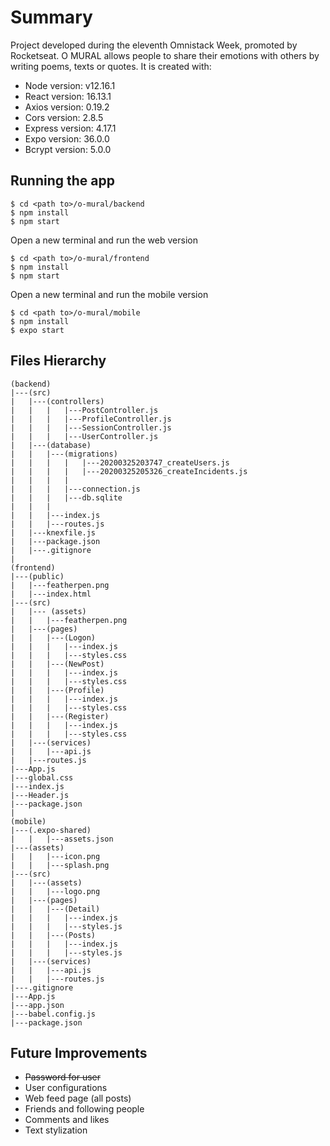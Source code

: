 # Summary
Project developed during the eleventh Omnistack Week, promoted by Rocketseat.
O MURAL allows people to share their emotions with others by writing poems, texts or quotes.
It is created with:
* Node version: v12.16.1
* React version: 16.13.1
* Axios version: 0.19.2
* Cors version: 2.8.5
* Express version: 4.17.1
* Expo version: 36.0.0
* Bcrypt version: 5.0.0

## Running the app

```
$ cd <path to>/o-mural/backend
$ npm install
$ npm start

```
Open a new terminal and run the web version

```
$ cd <path to>/o-mural/frontend
$ npm install
$ npm start
```
Open a new terminal and run the mobile version
 ```
 $ cd <path to>/o-mural/mobile
 $ npm install
 $ expo start
 ```
## Files Hierarchy
```
(backend)
|---(src)
|   |---(controllers)
|   |   |   |---PostController.js
|   |   |   |---ProfileController.js
|   |   |   |---SessionController.js
|   |   |   |---UserController.js
|   |---(database)
|   |   |---(migrations)
|   |   |   |   |---20200325203747_createUsers.js
|   |   |   |   |---20200325205326_createIncidents.js
|   |   |   |
|   |   |   |---connection.js
|   |   |   |---db.sqlite
|   |   |
|   |   |---index.js
|   |   |---routes.js
|   |---knexfile.js 
|   |---package.json
|   |---.gitignore
|
(frontend)
|---(public)
|   |---featherpen.png
|   |---index.html
|---(src)
|   |--- (assets)
|   |   |---featherpen.png
|   |---(pages)
|   |   |---(Logon)
|   |   |   |---index.js
|   |   |   |---styles.css
|   |   |---(NewPost)
|   |   |   |---index.js
|   |   |   |---styles.css
|   |   |---(Profile)
|   |   |   |---index.js
|   |   |   |---styles.css
|   |   |---(Register)
|   |   |   |---index.js
|   |   |   |---styles.css
|   |---(services)
|   |   |---api.js
|   |---routes.js
|---App.js
|---global.css
|---index.js
|---Header.js
|---package.json
|
(mobile)
|---(.expo-shared)
|   |   |---assets.json
|---(assets)
|   |   |---icon.png
|   |   |---splash.png
|---(src)
|   |---(assets)
|   |   |---logo.png
|   |---(pages)
|   |   |---(Detail)
|   |   |   |---index.js
|   |   |   |---styles.js
|   |   |---(Posts)
|   |   |   |---index.js
|   |   |   |---styles.js
|   |---(services)
|   |   |---api.js
|   |   |---routes.js
|---.gitignore
|---App.js
|---app.json
|---babel.config.js
|---package.json
```
## Future Improvements
- ~~Password for user~~
- User configurations
- Web feed page (all posts)
- Friends and following people
- Comments and likes
- Text stylization
